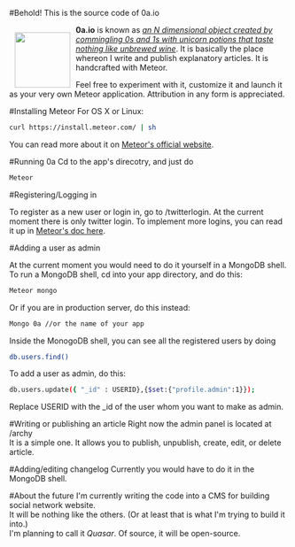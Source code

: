 #Behold! This is the source code of 0a.io

<a href="http://0a.io"><img width="100px" src="http://0a.io/assets/img/0a.png" align="left" hspace="10" style="margin-top:13px"></a>
**0a.io** is known as <a href="http://0a.io/about">*an N dimensional object created by commingling 0s and 1s with unicorn potions that taste nothing like unbrewed wine*</a>. It is basically the place whereon I write and publish explanatory articles. It is handcrafted with Meteor.


Feel free to experiment with it, customize it and launch it as your very own Meteor application. Attribution in any form is appreciated.

#Installing Meteor
For OS X or Linux:
```bash
curl https://install.meteor.com/ | sh
```
You can read more about it on <a href="https://www.meteor.com/install">Meteor's official website</a>.

#Running 0a
Cd to the app's direcotry, and just do
```bash
Meteor
```

#Registering/Logging in

To register as a new user or login in, go to /twitterlogin. At the current moment there is only twitter login. To implement more logins, you can read it up in <a href="http://docs.meteor.com/#/basic/accounts"> Meteor's doc here</a>.

#Adding a user as admin

At the current moment you would need to do it yourself in a MongoDB shell.
<br>To run a MongoDB shell, cd into your app directory, and do this:
```bash
Meteor mongo
```
Or if you are in production server, do this instead:
```bash
Mongo 0a //or the name of your app
```

Inside the MonogoDB shell, you can see all the registered users by doing
```bash
db.users.find()
```
To add a user as admin, do this:
```bash
db.users.update({ "_id" : USERID},{$set:{"profile.admin":1}});
```
Replace USERID with the _id of the user whom you want to make as admin.

#Writing or publishing an article
Right now the admin panel is located at /archy
<br>It is a simple one. It allows you to publish, unpublish, create, edit, or delete article.

#Adding/editing changelog
Currently you would have to do it in the MongoDB shell.

#About the future
I'm currently writing the code into a CMS for building social network website.<br> It will be nothing like the others. (Or at least that is what I'm trying to build it into.) <br>I'm planning to call it <i>Quasar</i>. Of source, it will be open-source.
